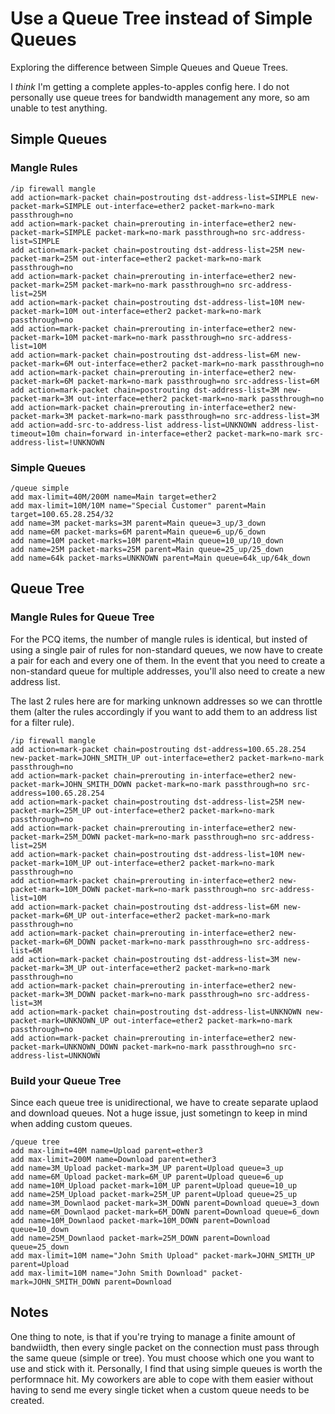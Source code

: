 # Use a Queue Tree instead of Simple Queues

Exploring the difference between Simple Queues and Queue Trees.

I *think* I'm getting a complete apples-to-apples config here.  I do not personally use queue trees for bandwidth management any more, so am unable to test anything.

## Simple Queues

### Mangle Rules

```
/ip firewall mangle
add action=mark-packet chain=postrouting dst-address-list=SIMPLE new-packet-mark=SIMPLE out-interface=ether2 packet-mark=no-mark passthrough=no
add action=mark-packet chain=prerouting in-interface=ether2 new-packet-mark=SIMPLE packet-mark=no-mark passthrough=no src-address-list=SIMPLE
add action=mark-packet chain=postrouting dst-address-list=25M new-packet-mark=25M out-interface=ether2 packet-mark=no-mark passthrough=no
add action=mark-packet chain=prerouting in-interface=ether2 new-packet-mark=25M packet-mark=no-mark passthrough=no src-address-list=25M
add action=mark-packet chain=postrouting dst-address-list=10M new-packet-mark=10M out-interface=ether2 packet-mark=no-mark passthrough=no
add action=mark-packet chain=prerouting in-interface=ether2 new-packet-mark=10M packet-mark=no-mark passthrough=no src-address-list=10M
add action=mark-packet chain=postrouting dst-address-list=6M new-packet-mark=6M out-interface=ether2 packet-mark=no-mark passthrough=no
add action=mark-packet chain=prerouting in-interface=ether2 new-packet-mark=6M packet-mark=no-mark passthrough=no src-address-list=6M
add action=mark-packet chain=postrouting dst-address-list=3M new-packet-mark=3M out-interface=ether2 packet-mark=no-mark passthrough=no
add action=mark-packet chain=prerouting in-interface=ether2 new-packet-mark=3M packet-mark=no-mark passthrough=no src-address-list=3M
add action=add-src-to-address-list address-list=UNKNOWN address-list-timeout=10m chain=forward in-interface=ether2 packet-mark=no-mark src-address-list=!UNKNOWN
```

### Simple Queues

```
/queue simple
add max-limit=40M/200M name=Main target=ether2
add max-limit=10M/10M name="Special Customer" parent=Main target=100.65.28.254/32
add name=3M packet-marks=3M parent=Main queue=3_up/3_down
add name=6M packet-marks=6M parent=Main queue=6_up/6_down
add name=10M packet-marks=10M parent=Main queue=10_up/10_down
add name=25M packet-marks=25M parent=Main queue=25_up/25_down
add name=64k packet-marks=UNKNOWN parent=Main queue=64k_up/64k_down
```

## Queue Tree

### Mangle Rules for Queue Tree

For the PCQ items, the number of mangle rules is identical, but insted of using a single pair of rules for non-standard queues, we now have to create a pair for each and every one of them.  In the event that you need to create a non-standard queue for multiple addresses, you'll also need to create a new address list.

The last 2 rules here are for marking unknown addresses so we can throttle them (alter the rules accordingly if you want to add them to an address list for a filter rule).

```
/ip firewall mangle
add action=mark-packet chain=postrouting dst-address=100.65.28.254 new-packet-mark=JOHN_SMITH_UP out-interface=ether2 packet-mark=no-mark passthrough=no
add action=mark-packet chain=prerouting in-interface=ether2 new-packet-mark=JOHN_SMITH_DOWN packet-mark=no-mark passthrough=no src-address=100.65.28.254
add action=mark-packet chain=postrouting dst-address-list=25M new-packet-mark=25M_UP out-interface=ether2 packet-mark=no-mark passthrough=no
add action=mark-packet chain=prerouting in-interface=ether2 new-packet-mark=25M_DOWN packet-mark=no-mark passthrough=no src-address-list=25M
add action=mark-packet chain=postrouting dst-address-list=10M new-packet-mark=10M_UP out-interface=ether2 packet-mark=no-mark passthrough=no
add action=mark-packet chain=prerouting in-interface=ether2 new-packet-mark=10M_DOWN packet-mark=no-mark passthrough=no src-address-list=10M
add action=mark-packet chain=postrouting dst-address-list=6M new-packet-mark=6M_UP out-interface=ether2 packet-mark=no-mark passthrough=no
add action=mark-packet chain=prerouting in-interface=ether2 new-packet-mark=6M_DOWN packet-mark=no-mark passthrough=no src-address-list=6M
add action=mark-packet chain=postrouting dst-address-list=3M new-packet-mark=3M_UP out-interface=ether2 packet-mark=no-mark passthrough=no
add action=mark-packet chain=prerouting in-interface=ether2 new-packet-mark=3M_DOWN packet-mark=no-mark passthrough=no src-address-list=3M
add action=mark-packet chain=postrouting dst-address-list=UNKNOWN new-packet-mark=UNKNOWN_UP out-interface=ether2 packet-mark=no-mark passthrough=no
add action=mark-packet chain=prerouting in-interface=ether2 new-packet-mark=UNKNOWN_DOWN packet-mark=no-mark passthrough=no src-address-list=UNKNOWN
```

### Build your Queue Tree

Since each queue tree is unidirectional, we have to create separate uplaod and download queues.  Not a huge issue, just sometingn to keep in mind when adding custom queues.

```
/queue tree
add max-limit=40M name=Upload parent=ether3
add max-limit=200M name=Download parent=ether3
add name=3M_Upload packet-mark=3M_UP parent=Upload queue=3_up
add name=6M_Upload packet-mark=6M_UP parent=Upload queue=6_up
add name=10M_Upload packet-mark=10M_UP parent=Upload queue=10_up
add name=25M_Upload packet-mark=25M_UP parent=Upload queue=25_up
add name=3M_Downlaod packet-mark=3M_DOWN parent=Download queue=3_down
add name=6M_Downlaod packet-mark=6M_DOWN parent=Download queue=6_down
add name=10M_Downlaod packet-mark=10M_DOWN parent=Download queue=10_down
add name=25M_Downlaod packet-mark=25M_DOWN parent=Download queue=25_down
add max-limit=10M name="John Smith Upload" packet-mark=JOHN_SMITH_UP parent=Upload
add max-limit=10M name="John Smith Download" packet-mark=JOHN_SMITH_DOWN parent=Download
```

## Notes

One thing to note, is that if you're trying to manage a finite amount of bandwiidth, then every single packet on the connection must pass through the same queue (simple or tree).  You must choose which one you want to use and stick with it.  Personally, I find that using simple queues is worth the performnace hit.  My coworkers are able to cope with them easier without having to send me every single ticket when a custom queue needs to be created.

